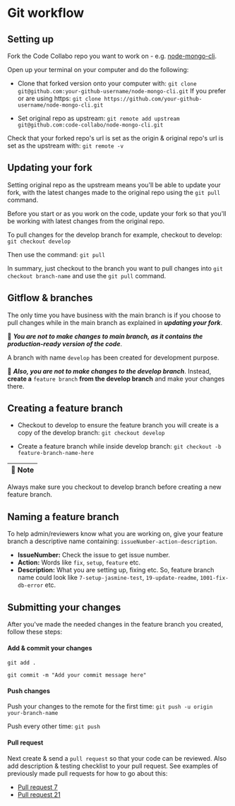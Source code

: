 
# Git workflow
## Setting up
Fork the Code Collabo repo you want to work on - e.g. [node-mongo-cli](https://github.com/code-collabo/node-mongo-cli).

Open up your terminal on your computer and do the following:

* Clone that forked version onto your computer with:
`git clone git@github.com:your-github-username/node-mongo-cli.git`
If you prefer or are using https:
`git clone https://github.com/your-github-username/node-mongo-cli.git`

<!--
Set your forked repo as origin:
`git remote set-url origin git@github.com: your-github-username/REPOSITORY.git`
-->

* Set original repo as upstream:
`git remote add upstream git@github.com:code-collabo/node-mongo-cli.git`

Check that your forked repo's url is set as the origin & original repo's url is set as the upstream with:
`git remote -v`

## Updating your fork
Setting original repo as the upstream means you'll be able to update your fork, with the latest changes made to the original repo using the `git pull` command. 

Before you start or as you work on the code, update your fork so that you'll be working with latest changes from the original repo. 

To pull changes for the develop branch for example, checkout to develop:
`git checkout develop`

Then use the command:
`git pull`

In summary, just checkout to the branch you want to pull changes into `git checkout branch-name` and use the `git pull` command.

<!--
To pull changes for the repo (all it's branches), checkout to main:
`git checkout main`

Then use the command:
`git pull`

You can pull from any branch, but you'll get latest updates for that branch only - if it's not the main branch. Just checkout to that branch `git checkout branch-name` and use the `git pull` command.
-->

## Gitflow & branches
The only time you have business with the main branch is if you choose to pull changes while in the main branch as explained in ***updating your fork***. 

📌 ***You are not to make changes to main branch, as it contains the production-ready version of the code***. 

A branch with name `develop` has been created for development purpose.

📌 ***Also, you are not to make changes to the develop branch***. Instead, **create a** `feature branch` **from the develop branch** and make your changes there.

## Creating a feature branch
* Checkout to develop to ensure the feature branch you will create is a copy of the develop branch:
`git checkout develop`

* Create a feature branch while inside develop branch:
`git checkout -b feature-branch-name-here`

| 📌 Note |
| :--   |

Always make sure you checkout to develop branch before creating a new feature branch. 

## Naming a feature branch
To help admin/reviewers know what you are working on, give your feature branch a descriptive name containing: `issueNumber-action-description`.
* **IssueNumber:** Check the issue to get issue number. 
* **Action:** Words like `fix`,  `setup`,  `feature` etc. 
* **Description:** What you are setting up, fixing etc.
So, feature branch name could look like `7-setup-jasmine-test`,  `19-update-readme`, `1001-fix-db-error` etc.

## Submitting your changes
After you've made the needed changes in the feature branch you created, follow these steps:

#### Add & commit your changes
`git add .`

`git commit -m "Add your commit message here"`

#### Push changes
Push your changes to the remote for the first time:
`git push -u origin your-branch-name`

Push every other time:
`git push`

#### Pull request
Next create & send a `pull request` so that your code can be reviewed. Also add description & testing checklist to your pull request. See examples of previously made pull requests for how to go about this:
* [Pull request 7](https://github.com/code-collabo/node-mongo-cli/pull/11#issue-584788302) 
* [Pull request 21](https://github.com/code-collabo/node-mongo-cli/pull/21#issue-589792008)
